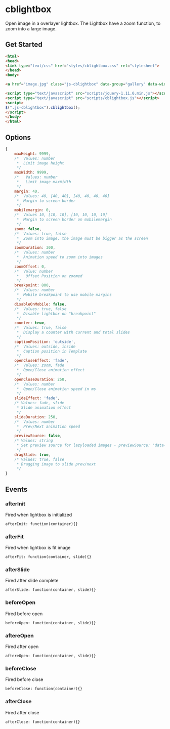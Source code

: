 # cblightbox

Open image in a overlayer lightbox. The Lightbox have a zoom function, to zoom into a large image.

## Get Started

 ```html
<html>
<head>
<link type="text/css" href="styles/cblightbox.css" rel="stylesheet">
</head>
<body>

<a href="image.jpg" class="js-cblightbox" data-group="gallery" data-width="1000" data-height="1500" data-caption="Lorm ypsum"><img src="thumb.jpg"></a>

<script type="text/javascript" src="scripts/jquery-1.11.0.min.js"></script>
<script type="text/javascript" src="scripts/cblightbox.js"></script>
<script>
$(".js-cblightbox").cblightbox();
</script>
</body>
</html>
 ```
## Options

```js
{
    maxHeight: 9999,
    /*  Values: number
     *  Limit image height
     */
    maxWidth: 9999,
    /*   Values: number
     *   Limit image maxWidth
     */
    margin: 40,
    /*  Values: 40, [40, 40], [40, 40, 40, 40]
     *  Margin to screen border
     */
    mobilemargin: 0,
    /*  Values 10, [10, 10], [10, 10, 10, 10]
     *  Margin to screen border on mobilemargin
     */
    zoom: false,
    /*  Values: true, false
     *  Zoom into image, the image must be bigger as the screen
     */
    zoomDuration: 300,
    /*  Values: number
     *  Animation speed to zoom into images
     */
    zoomOffset: 0,
    /*  Value: number
     *   Offset Position on zoomed
     */
    breakpoint: 800,
    /*  Values: number
     *  Mobile breakpoint to use mobile margins
     */
    disableOnMobile: false,
    /*  Values: true, false
     *  Disable lightbox on "breakpoint"
     */
    counter: true,
    /*  Values: true, false
     *  Display a counter with current and total slides
     */
    captionPosition: 'outside',
    /*  Values: outside, inside
     *  Caption position in Template
     */
    openCloseEffect: 'fade',
    /*  Values: zoom, fade
     *  Open/Close animation effect
     */
    openCloseDuration: 250,
    /*  Values: number
     *  Open/Close animation speed in ms
     */
    slideEffect: 'fade',
    /* Values: fade, slide
     * Slide animation effect
     */
    slideDuration: 250,
    /*  Values: number
     *  Prev/Next animation speed
     */
    previewSource: false,
    /* Values: string
     * Set preview source for lazyloaded images - previewSource: 'data-original' - this value are display when the preview image is empty or a base64 image
     */
    dragSlide: true,
    /* Values: true, false
     * Dragging image to slide prev/next
     */
}
```


## Events

### afterInit

Fired when lightbox is initialized

`afterInit: function(container){}`

### afterFit

Fired when lightbox is fit image

`afterFit: function(container, slide){}`

### afterSlide

Fired after slide complete

`afterSlide: function(container, slide){}`

### beforeOpen

Fired before open

`beforeOpen: function(container, slide){}`

### aftereOpen

Fired after open

`aftereOpen: function(container, slide){}`

### beforeClose

Fired before close

`beforeClose: function(container){}`

### afterClose

Fired after close

`afterClose: function(container){}`